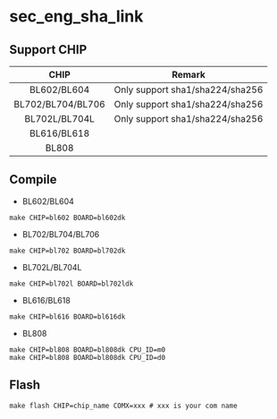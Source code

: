 # sec_eng_sha_link


## Support CHIP

|      CHIP        | Remark |
|:----------------:|:------:|
|BL602/BL604       | Only support sha1/sha224/sha256      |
|BL702/BL704/BL706 | Only support sha1/sha224/sha256      |
|BL702L/BL704L     | Only support sha1/sha224/sha256      |
|BL616/BL618       |        |
|BL808             |        |

## Compile

- BL602/BL604

```
make CHIP=bl602 BOARD=bl602dk
```

- BL702/BL704/BL706

```
make CHIP=bl702 BOARD=bl702dk
```

- BL702L/BL704L

```
make CHIP=bl702l BOARD=bl702ldk
```

- BL616/BL618

```
make CHIP=bl616 BOARD=bl616dk
```

- BL808

```
make CHIP=bl808 BOARD=bl808dk CPU_ID=m0
make CHIP=bl808 BOARD=bl808dk CPU_ID=d0
```

## Flash

```
make flash CHIP=chip_name COMX=xxx # xxx is your com name
```